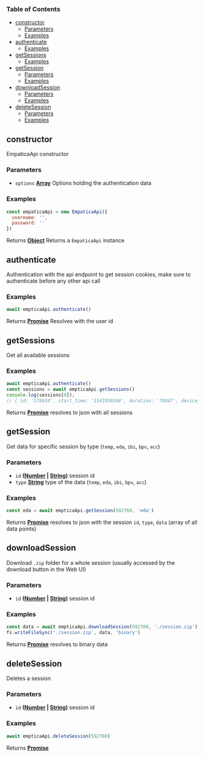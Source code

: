<!-- Generated by documentation.js. Update this documentation by updating the source code. -->

### Table of Contents

-   [constructor][1]
    -   [Parameters][2]
    -   [Examples][3]
-   [authenticate][4]
    -   [Examples][5]
-   [getSessions][6]
    -   [Examples][7]
-   [getSession][8]
    -   [Parameters][9]
    -   [Examples][10]
-   [downloadSession][11]
    -   [Parameters][12]
    -   [Examples][13]
-   [deleteSession][14]
    -   [Parameters][15]
    -   [Examples][16]

## constructor

EmpaticaApi constructor

### Parameters

-   `options` **[Array][17]** Options holding the authentication data

### Examples

```javascript
const empaticaApi = new EmpaticaApi({
  username: '',
  password: ''
})
```

Returns **[Object][18]** Returns a `EmpaticaApi` instance

## authenticate

Authentication with the api endpoint to get session cookies, make sure to authenticate before any other api call

### Examples

```javascript
await empticaApi.authenticate()
```

Returns **[Promise][19]** Resolves with the user id

## getSessions

Get all available sessions

### Examples

```javascript
await empticaApi.authenticate()
const sessions = await empticaApi.getSessions()
console.log(sessions[0]);
// { id: '578634', start_time: '1541950248', duration: '70847', device_id: 'c004bc', label: '2588', device: 'E4 2.2', status: '0', exit_code: '0' }
```

Returns **[Promise][19]** resolves to json with all sessions

## getSession

Get data for specific session by type (`temp`, `eda`, `ibi`, `bpv`, `acc`)

### Parameters

-   `id` **([Number][20] \| [String][21])** session id
-   `type` **[String][21]** type of the data (`temp`, `eda`, `ibi`, `bpv`, `acc`)

### Examples

```javascript
const eda = await empticaApi.getSession(592760, 'eda')
```

Returns **[Promise][19]** resolves to json with the session `id`, `type`, `data` (array of all data points)

## downloadSession

Download `.zip` folder for a whole session (usually accessed by the download button in the Web UI)

### Parameters

-   `id` **([Number][20] \| [String][21])** session id

### Examples

```javascript
const data = await empticaApi.downloadSession(592760, './session.zip')
fs.writeFileSync('./session.zip', data, 'binary')
```

Returns **[Promise][19]** resolves to binary data

## deleteSession

Deletes a session

### Parameters

-   `id` **([Number][20] \| [String][21])** session id

### Examples

```javascript
await empticaApi.deleteSession(592760)
```

Returns **[Promise][19]** 

[1]: #constructor

[2]: #parameters

[3]: #examples

[4]: #authenticate

[5]: #examples-1

[6]: #getsessions

[7]: #examples-2

[8]: #getsession

[9]: #parameters-1

[10]: #examples-3

[11]: #downloadsession

[12]: #parameters-2

[13]: #examples-4

[14]: #deletesession

[15]: #parameters-3

[16]: #examples-5

[17]: https://developer.mozilla.org/docs/Web/JavaScript/Reference/Global_Objects/Array

[18]: https://developer.mozilla.org/docs/Web/JavaScript/Reference/Global_Objects/Object

[19]: https://developer.mozilla.org/docs/Web/JavaScript/Reference/Global_Objects/Promise

[20]: https://developer.mozilla.org/docs/Web/JavaScript/Reference/Global_Objects/Number

[21]: https://developer.mozilla.org/docs/Web/JavaScript/Reference/Global_Objects/String
